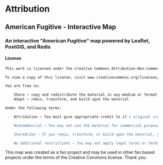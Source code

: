 # Attribution

## American Fugitive - Interactive Map

### An interactive "American Fugitive" map powered by Leaflet, PostGIS, and Redis

#### License

```bash
This work is licensed under the Creative Commons Attribution-Non-Commercial-ShareAlike 3.0 Unported License.

To view a copy of this license, visit www.creativecommons.org/licenses/by-nc-sa/3.0/ or send a letter to Creative Commons, 444 Castro Street, Suite 900, Mountain View, California, 94041, USA

You are free to:

    Share — copy and redistribute the material in any medium or format
    Adapt — remix, transform, and build upon the material

Under the following terms:

    Attribution — You must give appropriate credit to it's original creators cadaei, theMountainGoat and Tear with copyright attributed to George RR Martin, provide a link to the license, and indicate if changes were made. You may do so in any reasonable manner, but not in any way that suggests the licensor endorses you or your use.

    NonCommercial — You may not use the material for commercial purposes.

    ShareAlike — If you remix, transform, or build upon the material, you must distribute your contributions under the same license as the original.

    No additional restrictions — You may not apply legal terms or technological measures that legally restrict others from doing anything the license permits.
```

This map was created as a fan project and may be used in other fan based projects under the terms of the Creative Commons license. Thank you.
